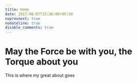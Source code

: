 ```yaml
---
title: Home
date: 2017-06-07T15:36:00+05:30
noprevnext: true
nodateline: true
disable_comments: true
---
```


# May the Force be with you, the Torque about you

This is where my great about goes
